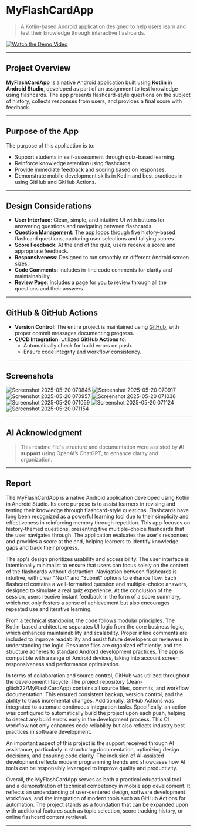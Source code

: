 # MyFlashCardApp

> A Kotlin-based Android application designed to help users learn and test their knowledge through interactive flashcards.

[![Watch the Demo Video](https://img.shields.io/badge/Watch%20Demo-YouTube-red)](https://youtube.com/shorts/xEReXB3EBIk)

---

## Project Overview

**MyFlashCardApp** is a native Android application built using **Kotlin** in **Android Studio**, developed as part of an assignment to test knowledge using flashcards. The app presents flashcard-style questions on the subject of history, collects responses from users, and provides a final score with feedback.

---

## Purpose of the App

The purpose of this application is to:
- Support students in self-assessment through quiz-based learning.
- Reinforce knowledge retention using flashcards.
- Provide immediate feedback and scoring based on responses.
- Demonstrate mobile development skills in Kotlin and best practices in using GitHub and GitHub Actions.

---

## Design Considerations

- **User Interface**: Clean, simple, and intuitive UI with buttons for answering questions and navigating between flashcards.
- **Question Management**: The app loops through five history-based flashcard questions, capturing user selections and tallying scores.
- **Score Feedback**: At the end of the quiz, users receive a score and appropriate feedback.
- **Responsiveness**: Designed to run smoothly on different Android screen sizes.
- **Code Comments**: Includes in-line code comments for clarity and maintainability.
- **Review Page**: Includes a page for you to review through all the questions and their answers.

---

## GitHub & GitHub Actions

- **Version Control**: The entire project is maintained using [GitHub](https://github.com/Jean-glitch22/MyFlashCardApp), with proper commit messages documenting progress.
- **CI/CD Integration**: Utilized **GitHub Actions** to:
  - Automatically check for build errors on push.
  - Ensure code integrity and workflow consistency.

---

## Screenshots
![Screenshot 2025-05-20 070845](https://github.com/user-attachments/assets/e9fe71ec-3f0d-4107-ba1e-e399e92af618)
![Screenshot 2025-05-20 070917](https://github.com/user-attachments/assets/b030beaf-40b0-4f75-b441-c7aba5fa62e9)
![Screenshot 2025-05-20 070957](https://github.com/user-attachments/assets/fb3240d7-06d9-4296-8d8f-62088b904fa4)
![Screenshot 2025-05-20 071036](https://github.com/user-attachments/assets/3124ec5f-4a30-407b-8ab4-2f1a78d42992)
![Screenshot 2025-05-20 071059](https://github.com/user-attachments/assets/d988b568-c6e2-4bc6-a74a-5127edec0a43)
![Screenshot 2025-05-20 071124](https://github.com/user-attachments/assets/02280895-6f79-408c-8991-8e36cfbc6b17)
![Screenshot 2025-05-20 071154](https://github.com/user-attachments/assets/100ae26d-3c4c-4623-a8e1-2bcc43112502)


---

## AI Acknowledgment

> This readme file's structure and documentation were assisted by **AI support** using OpenAI’s ChatGPT, to enhance clarity and organization.

---

## Report

The MyFlashCardApp is a native Android application developed using Kotlin in Android Studio. Its core purpose is to assist learners in revising and testing their knowledge through flashcard-style questions. Flashcards have long been recognized as a powerful learning tool due to their simplicity and effectiveness in reinforcing memory through repetition. This app focuses on history-themed questions, presenting five multiple-choice flashcards that the user navigates through. The application evaluates the user's responses and provides a score at the end, helping learners to identify knowledge gaps and track their progress.

The app’s design prioritizes usability and accessibility. The user interface is intentionally minimalist to ensure that users can focus solely on the content of the flashcards without distraction. Navigation between flashcards is intuitive, with clear “Next” and “Submit” options to enhance flow. Each flashcard contains a well-formatted question and multiple-choice answers, designed to simulate a real quiz experience. At the conclusion of the session, users receive instant feedback in the form of a score summary, which not only fosters a sense of achievement but also encourages repeated use and iterative learning.

From a technical standpoint, the code follows modular principles. The Kotlin-based architecture separates UI logic from the core business logic, which enhances maintainability and scalability. Proper inline comments are included to improve readability and assist future developers or reviewers in understanding the logic. Resource files are organized efficiently, and the structure adheres to standard Android development practices. The app is compatible with a range of Android devices, taking into account screen responsiveness and performance optimization.

In terms of collaboration and source control, GitHub was utilized throughout the development lifecycle. The project repository (Jean-glitch22/MyFlashCardApp) contains all source files, commits, and workflow documentation. This ensured consistent backup, version control, and the ability to track incremental changes. Additionally, GitHub Actions was integrated to automate continuous integration tasks. Specifically, an action was configured to automatically build the project upon each push, helping to detect any build errors early in the development process. This CI workflow not only enhances code reliability but also reflects industry best practices in software development.

An important aspect of this project is the support received through AI assistance, particularly in structuring documentation, optimizing design decisions, and ensuring code clarity. The inclusion of AI-assisted development reflects modern programming trends and showcases how AI tools can be responsibly leveraged to improve quality and productivity.

Overall, the MyFlashCardApp serves as both a practical educational tool and a demonstration of technical competency in mobile app development. It reflects an understanding of user-centered design, software development workflows, and the integration of modern tools such as GitHub Actions for automation. The project stands as a foundation that can be expanded upon with additional features such as topic selection, score tracking history, or online flashcard content retrieval.

---

